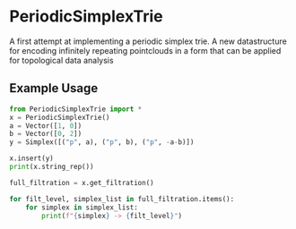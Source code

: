 # PeriodicSimplexTrie
A first attempt at implementing a periodic simplex trie. A new datastructure for encoding infinitely repeating pointclouds in a form that can be applied for topological data analysis

Example Usage
-------------
```python
from PeriodicSimplexTrie import *
x = PeriodicSimplexTrie()
a = Vector([1, 0])
b = Vector([0, 2])
y = Simplex([("p", a), ("p", b), ("p", -a-b)])

x.insert(y)
print(x.string_rep())

full_filtration = x.get_filtration()

for filt_level, simplex_list in full_filtration.items():
    for simplex in simplex_list:
        print(f"{simplex} -> {filt_level}")
```
